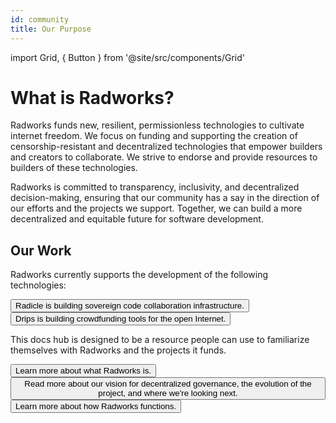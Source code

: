 ```yaml
---
id: community
title: Our Purpose
---
```


import Grid, { Button } from '@site/src/components/Grid'

# What is Radworks?

Radworks funds new, resilient, permissionless technologies to cultivate internet freedom. We focus on funding and supporting the creation of censorship-resistant and decentralized technologies that empower builders and creators to collaborate. We strive to endorse and provide resources to builders of these technologies.

Radworks is committed to transparency, inclusivity, and decentralized decision-making, ensuring that our community has a say in the direction of our efforts and the projects we support. Together, we can build a more decentralized and equitable future for software development.

## Our Work

Radworks currently supports the development of the following technologies:

<Grid>
  <Button
    style={{gridColumn: '1 / span 12'}}
    href="https://radicle.xyz"
    title="Radicle"
    cta="radicle.xyz"
  >
    Radicle is building sovereign code collaboration infrastructure.
  </Button>
  <Button
    style={{gridColumn: '1 / span 12'}}
    href="https://drips.network"
    title="Drips"
    cta="drips.network"
  >
    Drips is building crowdfunding tools for the open Internet.
  </Button>
</Grid>

This docs hub is designed to be a resource people can use to familiarize themselves with Radworks and the projects it funds. 

<Grid>
  <Button
    href="/community/ecosystem"
    title="Our Ecosystem"
  >
    Learn more about what Radworks is.
  </Button>
  <Button
    href="/community/our-story"
    title="Our Story"
  >
    Read more about our vision for decentralized governance, the evolution of the project, and where we're looking next.
  </Button>
  <Button
    href="/community/governance-overview"
    title="Governance Overview"
  >
    Learn more about how Radworks functions.
  </Button>
</Grid>



